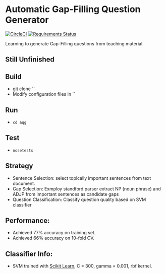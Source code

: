 # Automatic Gap-Filling Question Generator

[![CircleCI](https://circleci.com/gh/bwanglzu/QA-Crawler/tree/master.svg?style=shield&circle-token=:circle-token)](https://circleci.com/gh/bwanglzu/QA-Crawler/tree/master)
[![Requirements Status](https://requires.io/github/bwanglzu/QA-Crawler/requirements.svg?branch=master)](https://requires.io/github/bwanglzu/QA-Crawler/requirements/?branch=master)

Learning to generate Gap-Filling questions from teaching material.

## Still Unfinished

## Build

- git clone ``
- Modify configuration files in ``

## Run

- `cd aqg`

## Test

- `nosetests`

## Strategy

- Sentence Selection: select topically important sentences from text document.
- Gap Selection: Exmploy standford parser extract NP (noun phrase) and ADJP from important sentences as candidate gaps
- Question Classification: Classify question quality based on SVM classifier

## Performance:

- Achieved 77% accuracy on training set.
- Achieved 66% accuracy on 10-fold CV.

## Classifier Info:

- SVM trained with [Scikit Learn](https://github.com/scikit-learn/scikit-learn), C = 300, gamma = 0.001, rbf kernel.



